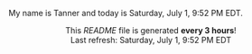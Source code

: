My name is Tanner and today is Saturday, July 1, 9:52 PM EDT.

<p align="center">This <i>README</i> file is generated <b>every 3 hours</b>!</br>Last refresh: Saturday, July 1, 9:52 PM EDT<br /></p>
